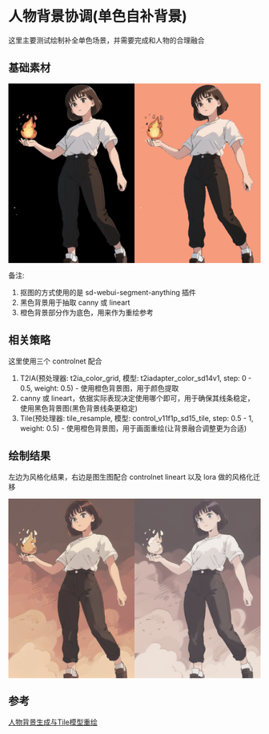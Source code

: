 # 人物背景协调(单色自补背景)
这里主要测试绘制补全单色场景，并需要完成和人物的合理融合    

## 基础素材  
<div style="display:flex;">
  <img src="/imgs/sence-black.png" style="width: 50%;"></img>
  <img src="/imgs/sence-orange.png" style="width: 50%;"></img>
</div>

备注: 
1. 抠图的方式使用的是 sd-webui-segment-anything 插件  
1. 黑色背景用于抽取 canny 或 lineart  
1. 橙色背景部分作为底色，用来作为重绘参考  

## 相关策略
这里使用三个 controlnet 配合  
1. T2IA(预处理器: t2ia_color_grid, 模型: t2iadapter_color_sd14v1, step: 0 - 0.5, weight: 0.5) - 使用橙色背景图，用于颜色提取  
1. canny 或 lineart，依据实际表现决定使用哪个即可，用于确保其线条稳定，使用黑色背景图(黑色背景线条更稳定)  
1. Tile(预处理器: tile_resample, 模型: control_v11f1p_sd15_tile, step: 0.5 - 1, weight: 0.5) - 使用橙色背景图，用于画面重绘(让背景融合调整更为合适)  

## 绘制结果
左边为风格化结果，右边是图生图配合 controlnet lineart 以及 lora 做的风格化迁移  
<div style="display:flex;">
  <img src="/imgs/sence-r1.png" style="width: 50%;"></img>
  <img src="/imgs/sence-r2.png" style="width: 50%;"></img>
</div>

## 参考
[人物背景生成与Tile模型重绘](https://www.bilibili.com/video/BV1xM4y147hy)  
